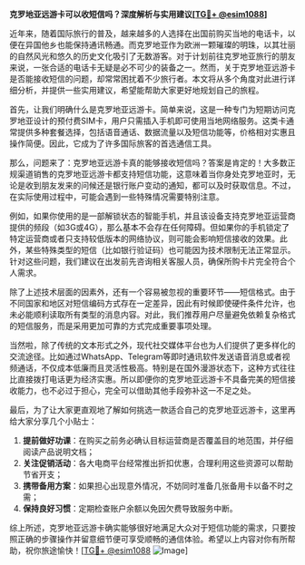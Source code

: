 **克罗地亚远游卡可以收短信吗？深度解析与实用建议[[TG💪+ @esim1088](https://t.me/s/esim1088)]**

近年来，随着国际旅行的普及，越来越多的人选择在出国前购买当地的电话卡，以便在异国他乡也能保持通讯畅通。而克罗地亚作为欧洲一颗璀璨的明珠，以其壮丽的自然风光和悠久的历史文化吸引了无数游客。对于计划前往克罗地亚旅行的朋友来说，一张合适的电话卡无疑是必不可少的装备之一。然而，关于克罗地亚远游卡是否能接收短信的问题，却常常困扰着不少旅行者。本文将从多个角度对此进行详细分析，并提供一些实用建议，希望能帮助大家更好地规划自己的旅程。

首先，让我们明确什么是克罗地亚远游卡。简单来说，这是一种专门为短期访问克罗地亚设计的预付费SIM卡，用户只需插入手机即可使用当地网络服务。这类卡通常提供多种套餐选择，包括语音通话、数据流量以及短信功能等，价格相对实惠且操作简便。因此，它成为了许多国际旅客的首选通信工具。

那么，问题来了：克罗地亚远游卡真的能够接收短信吗？答案是肯定的！大多数正规渠道销售的克罗地亚远游卡都支持短信功能，这意味着当你身处克罗地亚时，无论是收到朋友发来的问候还是银行账户变动的通知，都可以及时获取信息。不过，在实际使用过程中，可能会遇到一些特殊情况需要特别注意。

例如，如果你使用的是一部解锁状态的智能手机，并且该设备支持克罗地亚运营商提供的频段（如3G或4G），那么基本不会存在任何障碍。但如果你的手机锁定了特定运营商或者只支持较低版本的网络协议，则可能会影响短信接收的效果。此外，某些特殊类型的短信（比如银行验证码）也可能因为技术限制无法正常显示。针对这些问题，我们建议在出发前先咨询相关客服人员，确保所购卡片完全符合个人需求。

除了上述技术层面的因素外，还有一个容易被忽视的重要环节——短信格式。由于不同国家和地区对短信编码方式存在一定差异，因此有时候即使硬件条件允许，也未必能顺利读取所有类型的消息内容。对此，我们推荐用户尽量避免依赖复杂格式的短信服务，而是采用更加可靠的方式完成重要事项处理。

当然啦，除了传统的文本形式之外，现代社交媒体平台也为人们提供了更多样化的交流途径。比如通过WhatsApp、Telegram等即时通讯软件发送语音消息或者视频通话，不仅成本低廉而且灵活性极高。特别是在国外漫游状态下，这种方式往往比直接拨打电话更为经济实惠。所以即便你的克罗地亚远游卡不具备完美的短信接收能力，也不必过于担心，完全可以借助其他手段弥补这一不足之处。

最后，为了让大家更直观地了解如何挑选一款适合自己的克罗地亚远游卡，这里再给大家分享几个小贴士：

1. **提前做好功课**：在购买之前务必确认目标运营商是否覆盖目的地范围，并仔细阅读产品说明文档；
2. **关注促销活动**：各大电商平台经常推出折扣优惠，合理利用这些资源可以帮助节省开支；
3. **携带备用方案**：如果担心出现意外情况，不妨同时准备几张备用卡以备不时之需；
4. **保持良好习惯**：定期检查账户余额以免因欠费导致服务中断。

综上所述，克罗地亚远游卡确实能够很好地满足大众对于短信功能的需求，只要按照正确的步骤操作并留意细节便可享受顺畅的通信体验。希望以上内容对你有所帮助，祝你旅途愉快！[[TG💪+ @esim1088](https://t.me/s/esim1088) ![Image](https://i.postimg.cc/4NQfJmqS/Snipaste-2025-05-13-00-14-12.png)]